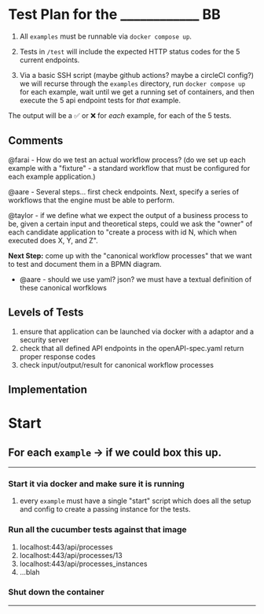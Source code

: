 # Test Plan for the ____________ BB

1. All `examples` must be runnable via `docker compose up`.

2. Tests in `/test` will include the expected HTTP status codes for the 5
   current endpoints.

3. Via a basic SSH script (maybe github actions? maybe a circleCI config?) we
   will recurse through the `examples` directory, run `docker compose up` for
   each example, wait until we get a running set of containers, and then execute
   the 5 api endpoint tests for _that_ example.

The output will be a ✅ or ❌ for _each_ example, for each of the 5 tests.

## Comments

@farai - How do we test an actual workflow process? (do we set up each example
with a "fixture" - a standard workflow that must be configured for each example
application.)

@aare - Several steps... first check endpoints. Next, specify a series of
workflows that the engine must be able to perform.

@taylor - if we define what we expect the output of a business process to be,
given a certain input and theoretical steps, could we ask the "owner" of each
candidate application to "create a process with id N, which when executed does
X, Y, and Z".

**Next Step:** come up with the "canonical workflow processes" that we want to
test and document them in a BPMN diagram.

- @aare - should we use yaml? json? we must have a textual definition of these
  canonical worfklows

## Levels of Tests

1. ensure that application can be launched via docker with a adaptor and a
   security server
2. check that all defined API endpoints in the openAPI-spec.yaml return proper
   response codes
3. check input/output/result for canonical workflow processes

## Implementation

# Start

## For each `example` -> if we could box this up.

---

### Start it via docker and make sure it is running

1. every `example` must have a single "start" script which does all the setup
   and config to create a passing instance for the tests.

### Run all the cucumber tests against that image

1. localhost:443/api/processes
2. localhost:443/api/processes/13
3. localhost:443/api/processes_instances
4. ...blah

### Shut down the container

---
